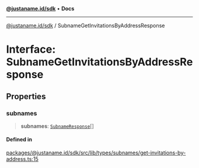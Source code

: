 [**@justaname.id/sdk**](../README.md) • **Docs**

***

[@justaname.id/sdk](../globals.md) / SubnameGetInvitationsByAddressResponse

# Interface: SubnameGetInvitationsByAddressResponse

## Properties

### subnames

> **subnames**: [`SubnameResponse`](SubnameResponse.md)[]

#### Defined in

[packages/@justaname.id/sdk/src/lib/types/subnames/get-invitations-by-address.ts:15](https://github.com/JustaName-id/JustaName-sdk/blob/7430def13fc61cd3fc8b89d25e0869ee390cc2d0/packages/@justaname.id/sdk/src/lib/types/subnames/get-invitations-by-address.ts#L15)
